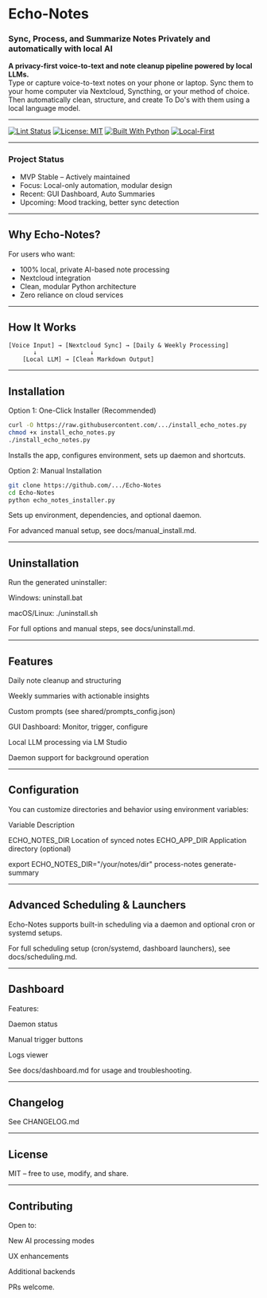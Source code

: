 
# Echo-Notes

### Sync, Process, and Summarize Notes Privately and automatically with local AI

**A privacy-first voice-to-text and note cleanup pipeline powered by local LLMs.**  
Type or capture voice-to-text notes on your phone or laptop.
Sync them to your home computer via Nextcloud, Syncthing, or your method of choice. Then automatically clean, structure, and create To Do's with them using a local language model.

---

[![Lint Status](https://github.com/18c83fd3-25ea-4ed9-8205-2abeff9b3883/Echo-Notes/actions/workflows/lint.yml/badge.svg)](https://github.com/18c83fd3-25ea-4ed9-8205-2abeff9b3883/Echo-Notes/actions)
[![License: MIT](https://img.shields.io/badge/License-MIT-yellow.svg)](https://opensource.org/licenses/MIT)
[![Built With Python](https://img.shields.io/badge/Built%20with-Python-blue)](https://www.python.org/)
[![Local-First](https://img.shields.io/badge/Privacy-Local%20Only-green)](#)

---

### Project Status

- MVP Stable – Actively maintained
- Focus: Local-only automation, modular design
- Recent: GUI Dashboard, Auto Summaries
- Upcoming: Mood tracking, better sync detection

---

## Why Echo-Notes?

For users who want:
- 100% local, private AI-based note processing
- Nextcloud integration
- Clean, modular Python architecture
- Zero reliance on cloud services

---

## How It Works

```text
[Voice Input] → [Nextcloud Sync] → [Daily & Weekly Processing]
       ↓               ↓
    [Local LLM] → [Clean Markdown Output]
```

---

## Installation

Option 1: One-Click Installer (Recommended)
```bash
curl -O https://raw.githubusercontent.com/.../install_echo_notes.py
chmod +x install_echo_notes.py
./install_echo_notes.py
```
Installs the app, configures environment, sets up daemon and shortcuts.

Option 2: Manual Installation
```bash
git clone https://github.com/.../Echo-Notes
cd Echo-Notes
python echo_notes_installer.py
```
Sets up environment, dependencies, and optional daemon.

For advanced manual setup, see docs/manual_install.md.


---

## Uninstallation

Run the generated uninstaller:

Windows: uninstall.bat

macOS/Linux: ./uninstall.sh


For full options and manual steps, see docs/uninstall.md.


---

## Features

Daily note cleanup and structuring

Weekly summaries with actionable insights

Custom prompts (see shared/prompts_config.json)

GUI Dashboard: Monitor, trigger, configure

Local LLM processing via LM Studio

Daemon support for background operation



---

## Configuration

You can customize directories and behavior using environment variables:

Variable	Description

ECHO_NOTES_DIR	Location of synced notes
ECHO_APP_DIR	Application directory (optional)


export ECHO_NOTES_DIR="/your/notes/dir"
process-notes
generate-summary


---

## Advanced Scheduling & Launchers

Echo-Notes supports built-in scheduling via a daemon and optional cron or systemd setups.

For full scheduling setup (cron/systemd, dashboard launchers), see docs/scheduling.md.


---

## Dashboard

Features:

Daemon status

Manual trigger buttons

Logs viewer


See docs/dashboard.md for usage and troubleshooting.


---

## Changelog

See CHANGELOG.md


---

## License

MIT – free to use, modify, and share.


---

## Contributing

Open to:

New AI processing modes

UX enhancements

Additional backends


PRs welcome.
